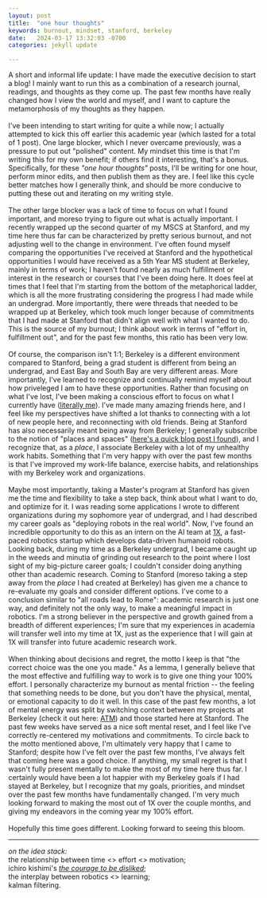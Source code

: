 ```yaml
---
layout: post
title:  "one hour thoughts"
keywords: burnout, mindset, stanford, berkeley
date:   2024-03-17 13:32:03 -0700
categories: jekyll update

---
```

A short and informal life update: I have made the executive decision to start a blog! I mainly want to run this as a combination of a research journal, readings, and thoughts as they come up. The past few months have really changed how I view the world and myself, and I want to capture the metamorphosis of my thoughts as they happen.
\
\
I've been intending to start writing for quite a while now; I actually attempted to kick this off earlier this academic year (which lasted for a total of 1 post). One large blocker, which I never overcame previously, was a pressure to put out "polished" content. My mindset this time is that I'm writing this for my own benefit; if others find it interesting, that's a bonus. Specifically, for these _"one hour thoughts"_ posts, I'll be writing for one hour, perform minor edits, and then publish them as they are. I feel like this cycle better matches how I generally think, and should be more conducive to putting these out and iterating on my writing style.
\
\
The other large blocker was a lack of time to focus on what I found important, and moreso trying to figure out what is actually important. I recently wrapped up the second quarter of my MSCS at Stanford, and my time here thus far can be characterized by pretty serious burnout, and not adjusting well to the change in environment. I've often found myself comparing the opportunities I've received at Stanford and the hypothetical opportunities I would have received as a 5th Year MS student at Berkeley, mainly in terms of work; I haven't found nearly as much fulfillment or interest in the research or courses that I've been doing here. It does feel at times that I feel that I'm starting from the bottom of the metaphorical ladder, which is all the more frustrating considering the progress I had made while an undergrad. More importantly, there were threads that needed to be wrapped up at Berkeley, which took much longer because of commitments that I had made at Stanford that didn't align well with what I wanted to do. This is the source of my burnout; I think about work in terms of "effort in, fulfillment out", and for the past few months, this ratio has been very low.
\
\
Of course, the comparison isn't 1:1; Berkeley is a different environment compared to Stanford, being a grad student is different from being an undergrad, and East Bay and South Bay are very different areas. More importantly, I've learned to recognize and continually remind myself about how priveleged I am to have these opportunities. Rather than focusing on what I've lost, I've been making a conscious effort to focus on what I currently have ([literally me](https://www.reddit.com/r/OnePiece/comments/9czqm4/i_still_have_my_friends_colored_panel/)). I've made many amazing friends here, and I feel like my perspectives have shifted a lot thanks to connecting with a lot of new people here, and reconnecting with old friends. Being at Stanford has also necessarily meant being away from Berkeley; I generally subscribe to the notion of "places and spaces" ([here's a quick blog post I found](https://theculturalcourier.home.blog/2019/02/22/everyday-anthropology-space-vs-place/)), and I recognize that, as a _place_, I associate Berkeley with a lot of my unhealthy work habits. Something that I'm very happy with over the past few months is that I've improved my work-life balance, exercise habits, and relationships with my Berkeley work and organizations. 
\
\
Maybe most importantly, taking a Master's program at Stanford has given me the time and flexibility to take a step back, think about what I want to do, and optimize for it. I was reading some applications I wrote to different organizations during my sophomore year of undergrad, and I had described my career goals as "deploying robots in the real world". Now, I've found an incredible opportunity to do this as an intern on the AI team at [1X](https://www.1x.tech/), a fast-paced robotics startup which develops data-driven humanoid robots. Looking back, during my time as a Berkeley undergrad, I became caught up in the weeds and minutia of grinding out research to the point where I lost sight of my big-picture career goals; I couldn't consider doing anything other than academic research. Coming to Stanford (moreso taking a step away from the _place_ I had created at Berkeley) has given me a chance to re-evaluate my goals and consider different options. I've come to a conclusion similar to "all roads lead to Rome": academic research is just one way, and definitely not the only way, to make a meaningful impact in robotics. I'm a strong believer in the perspective and growth gained from a breadth of different experiences; I'm sure that my experiences in academia will transfer well into my time at 1X, just as the experience that I will gain at 1X will transfer into future academic research work.
\
\
When thinking about decisions and regret, the motto I keep is that "the correct choice was the one you made." As a lemma, I generally believe that the most effective and fulfilling way to work is to give one thing your 100% effort. I personally characterize my burnout as mental friction -- the feeling that something needs to be done, but you don't have the physical, mental, or emotional capacity to do it well. In this case of the past few months, a lot of mental energy was split by switching context between my projects at Berkeley (check it out here: [ATM](https://xingyu-lin.github.io/atm/)) and those started here at Stanford. The past few weeks have served as a nice soft mental reset, and I feel like I've correctly re-centered my motivations and commitments. To circle back to the motto mentioned above, I'm ultimately very happy that I came to Stanford; despite how I've felt over the past few months, I've always felt that coming here was a good choice. If anything, my small regret is that I wasn't fully present mentally to make the most of my time here thus far. I certainly would have been a lot happier with my Berkeley goals if I had stayed at Berkeley, but I recognize that my goals, priorities, and mindset over the past few months have fundamentally changed. I'm very much looking forward to making the most out of 1X over the couple months, and giving my endeavors in the coming year my 100% effort.
\
\
Hopefully this time goes different. Looking forward to seeing this bloom.

___

_on the idea stack:_ \
the relationship between time <> effort <> motivation; \
ichiro kishimi's [_the courage to be disliked_](https://www.goodreads.com/en/book/show/43306206); \
the interplay between robotics <> learning; \
kalman filtering.
